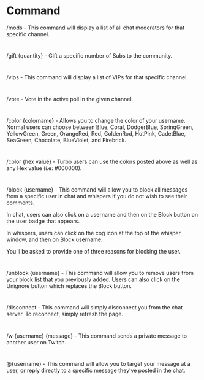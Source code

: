 # Command

/mods - This command will display a list of all chat moderators for that specific channel.
#
/gift {quantity} - Gift a specific number of Subs to the community.
#
/vips - This command will display a list of VIPs for that specific channel.
#
/vote - Vote in the active poll in the given channel.
#
/color {colorname} - Allows you to change the color of your username. Normal users can choose between Blue, Coral, DodgerBlue, SpringGreen, YellowGreen, Green, OrangeRed, Red, GoldenRod, HotPink, CadetBlue, SeaGreen, Chocolate, BlueViolet, and Firebrick.
#
/color {hex value} - Turbo users can use the colors posted above as well as any Hex value (i.e: #000000).
#
/block {username} - This command will allow you to block all messages from a specific user in chat and whispers if you do not wish to see their comments.

In chat, users can also click on a username and then on the Block button on the user badge that appears.

In whispers, users can click on the cog  icon at the top of the whisper window, and then on Block username.

You’ll be asked to provide one of three reasons for blocking the user.
#
/unblock {username} - This command will allow you to remove users from your block list that you previously added.
Users can also click on the Unignore button which replaces the Block button.
#
/disconnect - This command will simply disconnect you from the chat server. To reconnect, simply refresh the page.
#
/w {username} {message} - This command sends a private message to another user on Twitch. 
#
@{username} - This command will allow you to target your message at a user, or reply directly to a specific message they’ve posted in the chat.
#
